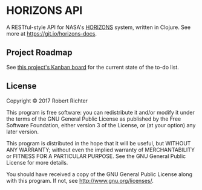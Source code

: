# HORIZONS API 

A RESTful-style API for NASA's [HORIZONS] system,
written in Clojure.
See more at https://git.io/horizons-docs.

[HORIZONS]: https://ssd.jpl.nasa.gov/?horizons

## Project Roadmap

See [this project's Kanban board][kanban] for the current state of the to-do list.

[kanban]: https://github.com/Cantido/horizons/projects/1

## License

Copyright © 2017  Robert Richter

This program is free software: you can redistribute it and/or modify
it under the terms of the GNU General Public License as published by
the Free Software Foundation, either version 3 of the License, or
(at your option) any later version.

This program is distributed in the hope that it will be useful,
but WITHOUT ANY WARRANTY; without even the implied warranty of
MERCHANTABILITY or FITNESS FOR A PARTICULAR PURPOSE.  See the
GNU General Public License for more details.

You should have received a copy of the GNU General Public License
along with this program.  If not, see http://www.gnu.org/licenses/.
